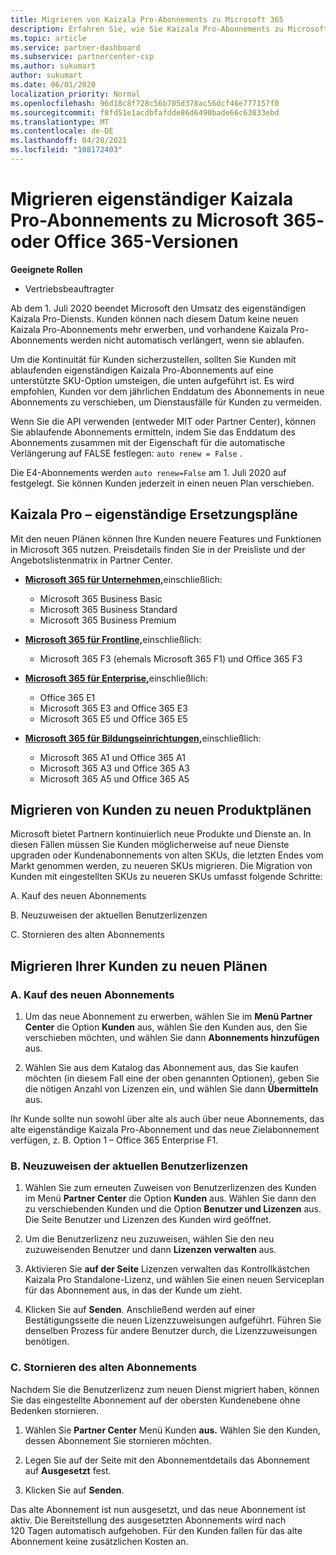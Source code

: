 ```yaml
---
title: Migrieren von Kaizala Pro-Abonnements zu Microsoft 365
description: Erfahren Sie, wie Sie Kaizala Pro-Abonnements zu Microsoft 365- oder Office 365-Versionen migrieren. Weitere Informationen zum Übergang Ihrer Kunden finden Sie in diesem Artikel.
ms.topic: article
ms.service: partner-dashboard
ms.subservice: partnercenter-csp
ms.author: sukumart
author: sukumart
ms.date: 06/01/2020
localization_priority: Normal
ms.openlocfilehash: 96d18c8f728c56b705d378ac56dcf46e777157f0
ms.sourcegitcommit: f8fd51e1acdbfafdde86d6490bade66c63033ebd
ms.translationtype: MT
ms.contentlocale: de-DE
ms.lasthandoff: 04/28/2021
ms.locfileid: "108172403"
---
```

# <a name="migrate-kaizala-pro-standalone-subscriptions-to-microsoft-365-or-office-365-versions"></a>Migrieren eigenständiger Kaizala Pro-Abonnements zu Microsoft 365- oder Office 365-Versionen

**Geeignete Rollen**

- Vertriebsbeauftragter

Ab dem 1. Juli 2020 beendet Microsoft den Umsatz des eigenständigen Kaizala Pro-Diensts. Kunden können nach diesem Datum keine neuen Kaizala Pro-Abonnements mehr erwerben, und vorhandene Kaizala Pro-Abonnements werden nicht automatisch verlängert, wenn sie ablaufen.

Um die Kontinuität für Kunden sicherzustellen, sollten Sie Kunden mit ablaufenden eigenständigen Kaizala Pro-Abonnements auf eine unterstützte SKU-Option umsteigen, die unten aufgeführt ist. Es wird empfohlen, Kunden vor dem jährlichen Enddatum des Abonnements in neue Abonnements zu verschieben, um Dienstausfälle für Kunden zu vermeiden.

Wenn Sie die API verwenden (entweder MIT oder Partner Center), können Sie ablaufende Abonnements ermitteln, indem Sie das Enddatum des Abonnements zusammen mit der Eigenschaft für die automatische Verlängerung auf FALSE festlegen: `auto renew = False` .

Die E4-Abonnements werden `auto renew=False` am 1. Juli 2020 auf festgelegt. Sie können Kunden jederzeit in einen neuen Plan verschieben.

## <a name="kaizala-pro-standalone-replacement-plans"></a>Kaizala Pro – eigenständige Ersetzungspläne

Mit den neuen Plänen können Ihre Kunden neuere Features und Funktionen in Microsoft 365 nutzen. Preisdetails finden Sie in der Preisliste und der Angebotslistenmatrix in Partner Center.

- [**Microsoft 365 für Unternehmen,**](https://www.microsoft.com/microsoft-365/compare-all-microsoft-365-products?&activetab=tab:primaryr2)einschließlich:  
   - Microsoft 365 Business Basic
   - Microsoft 365 Business Standard
   - Microsoft 365 Business Premium
    
- [**Microsoft 365 für Frontline,**](https://www.microsoft.com/microsoft-365/microsoft-365-enterprise-f3?activetab=pivot:overviewtab)einschließlich:
   - Microsoft 365 F3 (ehemals Microsoft 365 F1) und Office 365 F3
    
- [**Microsoft 365 für Enterprise,**](https://www.microsoft.com/microsoft-365/compare-microsoft-365-enterprise-plans)einschließlich: 
   - Office 365 E1
   - Microsoft 365 E3 and Office 365 E3
   - Microsoft 365 E5 und Office 365 E5

- [**Microsoft 365 für Bildungseinrichtungen,**](https://www.microsoft.com/education/buy-license/microsoft365)einschließlich: 
    - Microsoft 365 A1 und Office 365 A1
    - Microsoft 365 A3 und Office 365 A3
    - Microsoft 365 A5 und Office 365 A5

## <a name="transition-customers-to-new-product-plans"></a>Migrieren von Kunden zu neuen Produktplänen

Microsoft bietet Partnern kontinuierlich neue Produkte und Dienste an. In diesen Fällen müssen Sie Kunden möglicherweise auf neue Dienste upgraden oder Kundenabonnements von alten SKUs, die letzten Endes vom Markt genommen werden, zu neueren SKUs migrieren. Die Migration von Kunden mit eingestellten SKUs zu neueren SKUs umfasst folgende Schritte:

A. Kauf des neuen Abonnements

B. Neuzuweisen der aktuellen Benutzerlizenzen

C. Stornieren des alten Abonnements


## <a name="migrate-your-customers-to-new-plans"></a>Migrieren Ihrer Kunden zu neuen Plänen

### <a name="a-purchase-the-new-subscription"></a>A. Kauf des neuen Abonnements

1. Um das neue Abonnement zu erwerben, wählen Sie im **Menü Partner Center** die Option **Kunden** aus, wählen Sie den Kunden aus, den Sie verschieben möchten, und wählen Sie dann **Abonnements hinzufügen** aus.

2. Wählen Sie aus dem Katalog das Abonnement aus, das Sie kaufen möchten (in diesem Fall eine der oben genannten Optionen), geben Sie die nötigen Anzahl von Lizenzen ein, und wählen Sie dann **Übermitteln** aus.

Ihr Kunde sollte nun sowohl über alte als auch über neue Abonnements, das alte eigenständige Kaizala Pro-Abonnement und das neue Zielabonnement verfügen, z. B. Option 1 – Office 365 Enterprise F1.

### <a name="b-reassign-current-user-licenses"></a>B. Neuzuweisen der aktuellen Benutzerlizenzen

1. Wählen Sie zum erneuten Zuweisen von Benutzerlizenzen des Kunden im Menü **Partner Center** die Option **Kunden** aus. Wählen Sie dann den zu verschiebenden Kunden und die Option **Benutzer und Lizenzen** aus. Die Seite Benutzer und Lizenzen des Kunden wird geöffnet.

2. Um die Benutzerlizenz neu zuzuweisen, wählen Sie den neu zuzuweisenden Benutzer und dann **Lizenzen verwalten** aus.

3. Aktivieren Sie **auf der Seite** Lizenzen verwalten das Kontrollkästchen Kaizala Pro Standalone-Lizenz, und wählen Sie einen neuen Serviceplan für das Abonnement aus, in das der Kunde um zieht.

4.  Klicken Sie auf **Senden**. Anschließend werden auf einer Bestätigungsseite die neuen Lizenzzuweisungen aufgeführt. Führen Sie denselben Prozess für andere Benutzer durch, die Lizenzzuweisungen benötigen.

### <a name="c-cancel-old-subscription"></a>C. Stornieren des alten Abonnements

Nachdem Sie die Benutzerlizenz zum neuen Dienst migriert haben, können Sie das eingestellte Abonnement auf der obersten Kundenebene ohne Bedenken stornieren.

1.  Wählen Sie **Partner Center** Menü Kunden **aus.** Wählen Sie den Kunden, dessen Abonnement Sie stornieren möchten.

2.  Legen Sie auf der Seite mit den Abonnementdetails das Abonnement auf **Ausgesetzt** fest.

3.  Klicken Sie auf **Senden**.

Das alte Abonnement ist nun ausgesetzt, und das neue Abonnement ist aktiv. Die Bereitstellung des ausgesetzten Abonnements wird nach 120 Tagen automatisch aufgehoben. Für den Kunden fallen für das alte Abonnement keine zusätzlichen Kosten an.

